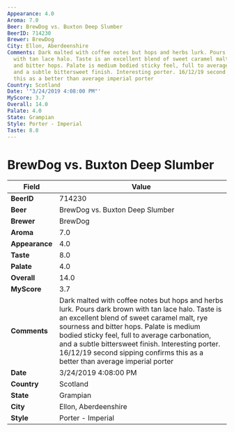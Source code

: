 ```yaml
---
Appearance: 4.0
Aroma: 7.0
Beer: BrewDog vs. Buxton Deep Slumber
BeerID: 714230
Brewer: BrewDog
City: Ellon, Aberdeenshire
Comments: Dark malted with coffee notes but hops and herbs lurk. Pours dark brown
  with tan lace halo. Taste is an excellent blend of sweet caramel malt, rye sourness
  and bitter hops. Palate is medium bodied sticky feel, full to average carbonation,
  and a subtle bittersweet finish. Interesting porter. 16/12/19 second sipping confirms
  this as a better than average imperial porter
Country: Scotland
Date: '"3/24/2019 4:08:00 PM"'
MyScore: 3.7
Overall: 14.0
Palate: 4.0
State: Grampian
Style: Porter - Imperial
Taste: 8.0
---
```


# BrewDog vs. Buxton Deep Slumber

| Field         | Value |
|---------------|-------|
| **BeerID** | 714230 |
| **Beer** | BrewDog vs. Buxton Deep Slumber |
| **Brewer** | BrewDog |
| **Aroma** | 7.0 |
| **Appearance** | 4.0 |
| **Taste** | 8.0 |
| **Palate** | 4.0 |
| **Overall** | 14.0 |
| **MyScore** | 3.7 |
| **Comments** | Dark malted with coffee notes but hops and herbs lurk. Pours dark brown with tan lace halo. Taste is an excellent blend of sweet caramel malt, rye sourness and bitter hops. Palate is medium bodied sticky feel, full to average carbonation, and a subtle bittersweet finish. Interesting porter. 16/12/19 second sipping confirms this as a better than average imperial porter |
| **Date** | 3/24/2019 4:08:00 PM |
| **Country** | Scotland |
| **State** | Grampian |
| **City** | Ellon, Aberdeenshire |
| **Style** | Porter - Imperial |
